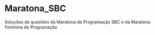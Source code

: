 # Maratona_SBC
 Soluções de questões da Maratona de Programação SBC e da Maratona Feminina de Programação
